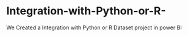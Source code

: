 # Integration-with-Python-or-R-
We Created a Integration with Python or R Dataset  project in power BI
